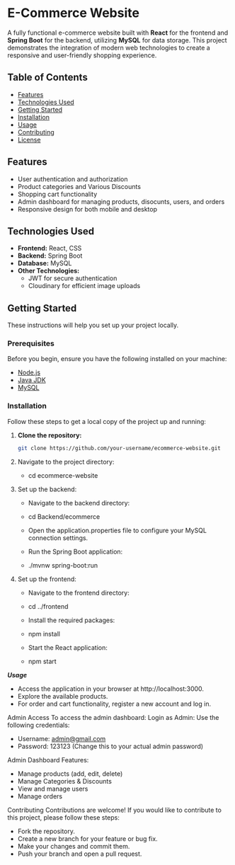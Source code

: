 # E-Commerce Website

A fully functional e-commerce website built with **React** for the frontend and **Spring Boot** for the backend, utilizing **MySQL** for data storage. This project demonstrates the integration of modern web technologies to create a responsive and user-friendly shopping experience.

## Table of Contents
- [Features](#features)
- [Technologies Used](#technologies-used)
- [Getting Started](#getting-started)
- [Installation](#installation)
- [Usage](#usage)
- [Contributing](#contributing)
- [License](#license)

## Features
- User authentication and authorization
- Product categories and Various Discounts 
- Shopping cart functionality
- Admin dashboard for managing products, disocunts, users, and orders
- Responsive design for both mobile and desktop

## Technologies Used
- **Frontend:** React, CSS
- **Backend:** Spring Boot
- **Database:** MySQL
- **Other Technologies:** 
  - JWT for secure authentication
  - Cloudinary for efficient image uploads

## Getting Started
These instructions will help you set up your project locally.

### Prerequisites
Before you begin, ensure you have the following installed on your machine:
- [Node.js](https://nodejs.org/)
- [Java JDK](https://www.oracle.com/java/technologies/javase-jdk11-downloads.html) 
- [MySQL](https://www.mysql.com/) 

### Installation
Follow these steps to get a local copy of the project up and running:

1. **Clone the repository:**
   ```bash
   git clone https://github.com/your-username/ecommerce-website.git

2. Navigate to the project directory:
    - cd ecommerce-website


3. Set up the backend:
    - Navigate to the backend directory:
    - cd Backend/ecommerce

    - Open the application.properties file to configure your MySQL connection settings.

    - Run the Spring Boot application:
    - ./mvnw spring-boot:run

4. Set up the frontend:
    - Navigate to the frontend directory:
    - cd ../frontend

    - Install the required packages:
    - npm install

    - Start the React application:
    - npm start

***Usage***
- Access the application in your browser at http://localhost:3000.
- Explore the available products.
- For order and cart functionality, register a new account and log in.

Admin Access
To access the admin dashboard:
Login as Admin:
Use the following credentials:
-   Username: admin@gmail.com
-   Password: 123123     (Change this to your actual admin password)

Admin Dashboard Features:
-   Manage products (add, edit, delete)
-   Manage Categories & Discounts
-   View and manage users
-   Manage orders

Contributing
Contributions are welcome! If you would like to contribute to this project, please follow these steps:

-   Fork the repository.
-   Create a new branch for your feature or bug fix.
-   Make your changes and commit them.
-   Push your branch and open a pull request.








    

